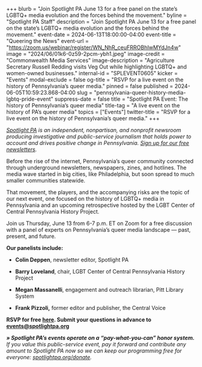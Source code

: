 +++
blurb = "Join Spotlight PA June 13 for a free panel on the state’s LGBTQ+ media evolution and the forces behind the movement."
byline = "Spotlight PA Staff"
description = "Join Spotlight PA June 13 for a free panel on the state’s LGBTQ+ media evolution and the forces behind the movement."
event-date = 2024-06-13T18:00:00-04:00
event-title = "Queering the News"
event-url = "https://zoom.us/webinar/register/WN_NhR_ceuFRROBhIwMYdJn4w"
image = "2024/06/01k6-0z59-2pcm-ybh1.jpeg"
image-credit = "Commonwealth Media Services"
image-description = "Agriculture Secretary Russell Redding visits Veg Out while highlighting LGBTQ+ and women-owned businesses."
internal-id = "SPLEVENT0605"
kicker = "Events"
modal-exclude = false
og-title = "RSVP for a live event on the history of Pennsylvania’s queer media."
pinned = false
published = 2024-06-05T10:59:23.868-04:00
slug = "pennsylvania-queer-history-media-lgbtq-pride-event"
suppress-date = false
title = "Spotlight PA Event: The history of Pennsylvania’s queer media"
title-tag = "A live event on the history of PA’s queer media"
topics = ["Events"]
twitter-title = "RSVP for a live event on the history of Pennsylvania’s queer media."
+++

<a href="https://www.spotlightpa.org/"><em>Spotlight PA</em></a><em> is an independent, nonpartisan, and nonprofit newsroom producing investigative and public-service journalism that holds power to account and drives positive change in Pennsylvania. </em><a href="https://www.spotlightpa.org/newsletters"><em>Sign up for our free newsletters</em></a><em>.</em>

Before the rise of the internet, Pennsylvania’s queer community connected through underground newsletters, newspapers, zines, and hotlines. The media wave started in big cities, like Philadelphia, but soon spread to much smaller communities statewide.

That movement, the players, and the accompanying risks are the topic of our next event, one focused on the history of LGBTQ\+ media in Pennsylvania and an upcoming retrospective hosted by the LGBT Center of Central Pennsylvania History Project.

Join us Thursday, June 13 from 6-7 p.m. ET on Zoom for a free discussion with a panel of experts on Pennsylvania’s queer media landscape —&nbsp;past, present, and future.

<strong>Our panelists include:</strong>

- <strong>Colin Deppen</strong>, newsletter editor, Spotlight PA

- <strong>Barry Loveland</strong>, chair, LGBT Center of Central Pennsylvania History Project

- <strong>Megan Massanelli</strong>, engagement and outreach librarian, Pitt Library System

- <strong>Frank Pizzoli,</strong> former editor and publisher, the Central Voice

<strong>RSVP for free </strong><a href="https://zoom.us/webinar/register/WN_NhR_ceuFRROBhIwMYdJn4w"><strong>here</strong></a><strong>. Submit your questions in advance to </strong><a href="mailto:events@spotlightpa.org"><strong>events@spotlightpa.org</strong></a>

<strong><em>» Spotlight PA’s events operate on a “pay-what-you-can” honor system.</em></strong><em> If you value this public-service event, pay it forward and contribute any amount to Spotlight PA now so we can keep our programming free for everyone: </em><a href="http://spotlightpa.org/donate"><em>spotlightpa.org/donate</em></a><em>.</em><strong><em></em></strong>

